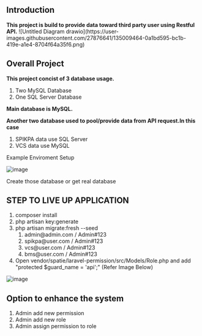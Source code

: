 <h2>Introduction</h2>
<strong>This project is build to provide data toward third party user using Restful API.</strong>
![Untitled Diagram drawio](https://user-images.githubusercontent.com/27876641/135009464-0a1bd595-bc1b-419e-a1e4-8704f64a35f6.png)

<h2>Overall Project</h2>
<strong>This project concist of 3 database usage.</strong>
<ol>
<li>Two MySQL Database</li>
<li>One SQL Server Database</li>
</ol> 

    
<strong>Main database is MySQL.</strong>
    
<strong>Another two database used to pool/provide data from API request.In this case</strong>
<ol>
<li>SPIKPA data use SQL Server</li>
<li>VCS data use MySQL</li>
</ol> 
 
    
Example Enviroment Setup

![image](https://user-images.githubusercontent.com/27876641/134313281-9c18d43a-feeb-450e-b762-3d00bf87cd69.png)

    
Create those database or get real database

<h2>STEP TO LIVE UP APPLICATION</h2>
<ol>
    <li>composer install</li>
    <li>php artisan key:generate</li>
    <li>php artisan migrate:fresh --seed
        <ol>
            <li>admin@admin.com / Admin#123</li>
            <li>spikpa@user.com / Admin#123</li>
            <li>vcs@user.com / Admin#123</li>
            <li>bms@user.com / Admin#123</li>
        </ol> 
    </li>
    <li>Open vendor/spatie/laravel-permission/src/Models/Role.php and add "protected $guard_name = 'api';" (Refer Image Below)</li>
</ol> 



    
![image](https://user-images.githubusercontent.com/27876641/134312913-b0468f9f-727f-452f-ae37-ef051c1dcf49.png)

<h2>Option to enhance the system</h2>
<ol>
    <li>Admin add new permission</li>
    <li>Admin add new role</li>
    <li>Admin assign permission to role</li>
</ol> 
